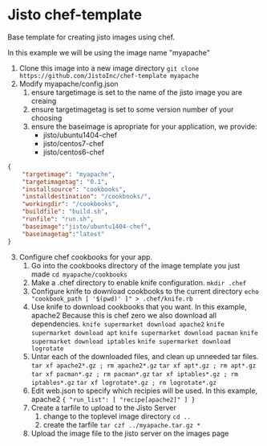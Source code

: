 # Jisto chef-template
Base template for creating jisto images using chef.

In this example we will be using the image name "myapache"

1. Clone this image into a new image directory
   ```git clone https://github.com/JistoInc/chef-template myapache```
2. Modify myapache/config.json
   1. ensure targetimage is set to the name of the jisto image you are creaing
   2. ensure targetimagetag is set to some version number of your choosing
   3. ensure the baseimage is apropriate for your application, we provide:
       * jisto/ubuntu1404-chef
       * jisto/centos7-chef
       * jisto/centos6-chef
```json
{
	"targetimage": "myapache",
	"targetimagetag": "0.1",
	"installsource": "cookbooks",
	"installdestination": "/cookbooks/",
	"workingdir": "/cookbooks",
	"buildfile": "build.sh",
	"runfile": "run.sh",
	"baseimage":"jisto/ubuntu1404-chef",
	"baseimagetag":"latest"
}
```
3. Configure chef cookbooks for your app.
   1. Go into the cookbooks directory of the image template you just made
      ```cd myapache/cookbooks```
   2. Make a .chef directory to enable knife configuration.
      ```mkdir .chef```
   3. Configure knife to download cookbooks to the current directory
      ```echo "cookbook_path [ '$(pwd)' ]" > .chef/knife.rb```
   4. Use knife to download cookbooks that you want. In this example, apache2
      Because this is chef zero we also download all dependencies.
      ```knife supermarket download apache2```
      ```knife supermarket download apt```
      ```knife supermarket download pacman```
      ```knife supermarket download iptables```
      ```knife supermarket download logrotate```
   5. Untar each of the downloaded files, and clean up unneeded tar files.
      ```tar xf apache2*.gz ; rm apache2*.gz```
      ```tar xf apt*.gz ; rm apt*.gz```
      ```tar xf pacman*.gz ; rm pacman*.gz```
      ```tar xf iptables*.gz ; rm iptables*.gz```
      ```tar xf logrotate*.gz ; rm logrotate*.gz```
   6. Edit web.json to specify which recipies will be used. 
      In this example, apache2
      ```{ "run_list": [ "recipe[apache2]" ] }```
   7. Create a tarfile to upload to the Jisto Server
      1. change to the toplevel image directory
         ```cd ..```
      2. create the tarfile
         ```tar czf ../myapache.tar.gz *```
   8. Upload the image file to the jisto server on the images page
